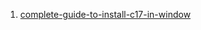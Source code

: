 1. [complete-guide-to-install-c17-in-window](https://www.geeksforgeeks.org/complete-guide-to-install-c17-in-windows/)